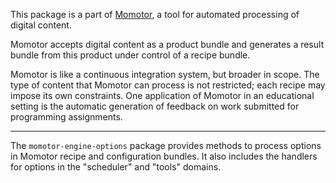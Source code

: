This package is a part of [Momotor](https://momotor.org/), a tool for automated processing of digital content. 

Momotor accepts digital content as a product bundle and generates a result bundle from this product under 
control of a recipe bundle. 

Momotor is like a continuous integration system, but broader in scope. The 
type of content that Momotor can process is not restricted; each recipe may impose its own constraints. 
One application of Momotor in an educational setting is the automatic generation of feedback on work submitted 
for programming assignments.

---

The `momotor-engine-options` package provides methods to process options in Momotor recipe and configuration
bundles. It also includes the handlers for options in the "scheduler" and "tools" domains.

